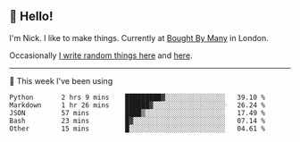 ## 👋 Hello! 

I'm Nick. I like to make things. Currently at [Bought By Many](https://boughtbymany.com) in London.

Occasionally [I write random things here](https://nicksnell.com) and [here](https://twitter.com/nicksnell).

-------

🚀 This week I've been using

<!--START_SECTION:waka-->

```text
Python       2 hrs 9 mins    █████████▓░░░░░░░░░░░░░░░   39.10 %
Markdown     1 hr 26 mins    ██████▓░░░░░░░░░░░░░░░░░░   26.24 %
JSON         57 mins         ████▒░░░░░░░░░░░░░░░░░░░░   17.49 %
Bash         23 mins         █▓░░░░░░░░░░░░░░░░░░░░░░░   07.14 %
Other        15 mins         █░░░░░░░░░░░░░░░░░░░░░░░░   04.61 %
```

<!--END_SECTION:waka-->
